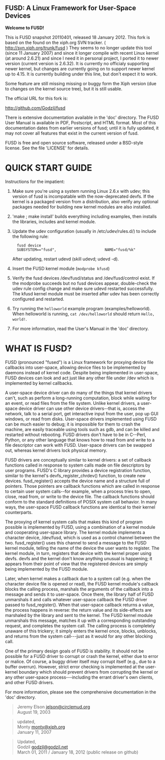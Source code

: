
FUSD: A Linux Framework for User-Space Devices
----------------------------------------------

**Welcome to FUSD!**

This is FUSD snapshot 20110401, released 18 January 2012. This fork is based
on the found on the xiph.org SVN tracker. ( http://svn.xiph.org/trunk/fusd ) 
They seems to no longer update this tool (since 11 January 2007) and since it
longer compile with recent Linux kernel (at around 2.6.21) and since I need
it in personal project, I ported it to newer version (current version is 2.6.32).
It is currently no officialy supporting newer kernel, but changes are currently 
going on to support newer kernel up to 4.15. It is currently building under this
line, but don't expect it to work.
 

Some feature are still missing missing or buggy form the Xiph version (due to
changes on the kernel source tree), but it is still usable.

The official URL for this fork is:

http://github.com/Godzil/fusd

There is extensive documentation available in the 'doc' directory.
The FUSD User Manual is available in PDF, Postscript, and HTML format.
Most of this documentation dates from earlier versions of fusd; until
it is fully updated, it may not cover all features that exist in the
current version of fusd.

FUSD is free and open source software, released under a BSD-style
license. See the file 'LICENSE' for details.


QUICK START GUIDE
=================

Instructions for the impatient:

1. Make sure you're using a system running Linux 2.6.x with udev; this
version of fusd is incompatable with the now-deprecated devfs. If the
kernel is a packaged version from a distribution, also verify any
optional packages needed for building new kernel modules are also
installed.

2. 'make ; make install' builds everything including examples, then
installs the libraries, includes and kernel module.

3. Update the udev configuration (usually in /etc/udev/rules.d/) to
include the following rule:

         fusd device
         SUBSYSTEM=="fusd",                      NAME="fusd/%k"

    After updating, restart udevd (skill udevd; udevd -d).

4. Insert the FUSD kernel module (`modprobe kfusd`)

5. Verify the fusd devices /dev/fusd/status and /dev/fusd/control
exist. If the modprobe succeeds but no fusd devices appear,
double-check the udev rule config change and make sure udevd restarted
successfully. The kfusd kernel module must be inserted after udev has
been correctly configured and restarted.

6. Try running the `helloworld` example program (examples/helloworld).
When helloworld is running, `cat /dev/helloworld` should return
`Hello, world!`.

7. For more information, read the User's Manual in the 'doc' directory.

WHAT IS FUSD?
=============

FUSD (pronounced "fused") is a Linux framework for proxying device
file callbacks into user-space, allowing device files to be
implemented by daemons instead of kernel code. Despite being
implemented in user-space, FUSD devices can look and act just like any
other file under /dev which is implemented by kernel callbacks.

A user-space device driver can do many of the things that kernel
drivers can't, such as perform a long-running computation, block while
waiting for an event, or read files from the file system. Unlike
kernel drivers, a user-space device driver can use other device
drivers--that is, access the network, talk to a serial port, get
interactive input from the user, pop up GUI windows, or read from
disks. User-space drivers implemented using FUSD can be much easier to
debug; it is impossible for them to crash the machine, are easily
traceable using tools such as gdb, and can be killed and restarted
without rebooting. FUSD drivers don't have to be in C--Perl, Python,
or any other language that knows how to read from and write to a file
descriptor can work with FUSD. User-space drivers can be swapped out,
whereas kernel drivers lock physical memory.

FUSD drivers are conceptually similar to kernel drivers: a set of
callback functions called in response to system calls made on file
descriptors by user programs. FUSD's C library provides a device
registration function, similar to the kernel's devfs_register_chrdev()
function, to create new devices. fusd_register() accepts the device
name and a structure full of pointers. Those pointers are callback
functions which are called in response to certain user system
calls--for example, when a process tries to open, close, read from, or
write to the device file. The callback functions should conform to
the standard definitions of POSIX system call behavior. In many ways,
the user-space FUSD callback functions are identical to their kernel
counterparts.

The proxying of kernel system calls that makes this kind of program
possible is implemented by FUSD, using a combination of a kernel
module and cooperating user-space library. The kernel module
implements a character device, /dev/fusd, which is used as a control
channel between the two. fusd_register() uses this channel to send a
message to the FUSD kernel module, telling the name of the device the
user wants to register. The kernel module, in turn, registers that
device with the kernel proper using devfs. devfs and the kernel don't
know anything unusual is happening; it appears from their point of
view that the registered devices are simply being implemented by the
FUSD module.

Later, when kernel makes a callback due to a system call (e.g. when
the character device file is opened or read), the FUSD kernel module's
callback blocks the calling process, marshals the arguments of the
callback into a message and sends it to user-space. Once there, the
library half of FUSD unmarshals it and calls whatever user-space
callback the FUSD driver passed to fusd_register(). When that
user-space callback returns a value, the process happens in reverse:
the return value and its side-effects are marshaled by the library
and sent to the kernel. The FUSD kernel module unmarshals this
message, matches it up with a corresponding outstanding request, and
completes the system call. The calling process is completely unaware
of this trickery; it simply enters the kernel once, blocks, unblocks,
and returns from the system call---just as it would for any other
blocking call.

One of the primary design goals of FUSD is stability. It should
not be possible for a FUSD driver to corrupt or crash the kernel,
either due to error or malice. Of course, a buggy driver itself may
corrupt itself (e.g., due to a buffer overrun). However, strict error
checking is implemented at the user-kernel boundary which should
prevent drivers from corrupting the kernel or any other user-space
process---including the errant driver's own clients, and other FUSD
drivers.

For more information, please see the comprehensive documentation in
the 'doc' directory.
 
> Jeremy Elson <jelson@circlemud.org>                              <br>
> August 19, 2003                                                  <br>

> updated,<br>
> Monty <monty@xiph.org>                                           <br>
> January 11, 2007                                                 <br>

> Updated,                                                         <br>
> Godzil <godzil@godzil.net>                                       <br>
> March 01, 2011 / January 18, 2012 (public release on github)
